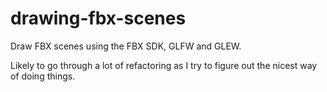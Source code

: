 # drawing-fbx-scenes
Draw FBX scenes using the FBX SDK, GLFW and GLEW. 


Likely to go through a lot of refactoring as I try to figure out the nicest way of doing things.
